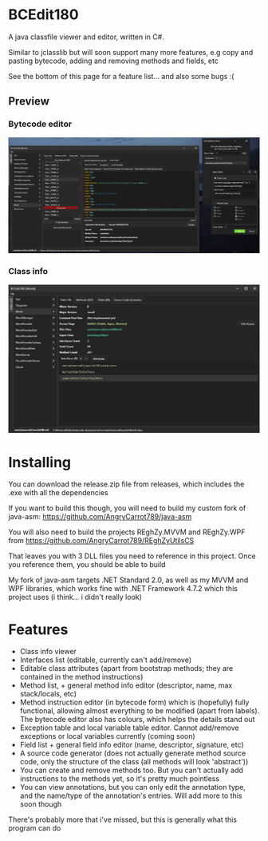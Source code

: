 # BCEdit180
A java classfile viewer and editor, written in C#. 

Similar to jclasslib but will soon support many more features, e.g copy and pasting bytecode, adding and removing methods and fields, etc

See the bottom of this page for a feature list... and also some bugs :(

## Preview
### Bytecode editor
![](GRBQicHsZ3.png)
### Class info
![](ydGC874C0X.png)

# Installing
You can download the release.zip file from releases, which includes the .exe with all the dependencies

If you want to build this though, you will need to build my custom fork of java-asm: https://github.com/AngryCarrot789/java-asm

You will also need to build the projects REghZy.MVVM and REghZy.WPF from https://github.com/AngryCarrot789/REghZyUtilsCS

That leaves you with 3 DLL files you need to reference in this project. Once you reference them, you should be able to build

My fork of java-asm targets .NET Standard 2.0, as well as my MVVM and WPF libraries, which works fine with .NET Framework 4.7.2 which this project uses (i think... i didn't really look)

# Features
- Class info viewer
- Interfaces list (editable, currently can't add/remove)
- Editable class attributes (apart from bootstrap methods; they are contained in the method instructions)
- Method list, + general method info editor (descriptor, name, max stack/locals, etc)
- Method instruction editor (in bytecode form) which is (hopefully) fully functional, allowing almost everything to be modified (apart from labels). The bytecode editor also has colours, which helps the details stand out
- Exception table and local variable table editor. Cannot add/remove exceptions or local variables currently (coming soon)
- Field list + general field info editor (name, descriptor, signature, etc)
- A source code generator (does not actually generate method source code, only the structure of the class (all methods will look 'abstract'))
- You can create and remove methods too. But you can't actually add instructions to the methods yet, so it's pretty much pointless
- You can view annotations, but you can only edit the annotation type, and the name/type of the annotation's entries. Will add more to this soon though

There's probably more that i've missed, but this is generally what this program can do
